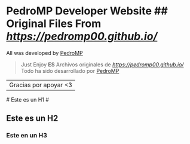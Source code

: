 # **PedroMP Developer Website** ## Original Files From *https://pedromp00.github.io/*
All was developed by [PedroMP](https://github.com/PedroMP00)
>Just Enjoy
**ES**
Archivos originales de *https://pedromp00.github.io/* 
Todo ha sido desarrollado por [PedroMP](https://github.com/PedroMP00)

<table>
    <tr>
        <td>Gracias por apoyar <3</td>
    </tr>
</table>
# Este es un H1 #

## Este es un H2 ##

### Este en un H3 ######

